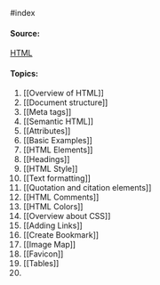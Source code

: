 
#index 
#### Source:
[HTML](https://web.dev/learn/html/)

#### Topics:

1. [[Overview of HTML]]
2. [[Document structure]]
3. [[Meta tags]]
4. [[Semantic HTML]]
5. [[Attributes]]
6. [[Basic Examples]]
7. [[HTML Elements]]
8. [[Headings]]
9. [[HTML Style]]
10. [[Text formatting]]
11. [[Quotation and citation elements]]
12. [[HTML Comments]]
13. [[HTML Colors]]
14. [[Overview about CSS]]
15. [[Adding Links]]
16. [[Create Bookmark]]
17. [[Image Map]]
18. [[Favicon]]
19. [[Tables]]
20. 